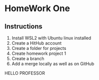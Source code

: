# HomeWork One
## Instructions
1. Install WSL2 with Ubuntu linux installed
2. Create a HitHub account
3. Create a folder for projects
4. Create homework project 1
5. Create a branch
6. Add a merge locally as well as on GitHub

HELLO PROFESSOR

